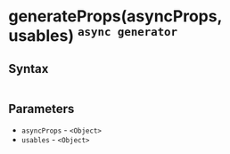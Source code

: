 # generateProps(asyncProps, usables) <sup>`async generator`</sup>

## Syntax

```js
```

## Parameters

* `asyncProps` - `<Object>`
* `usables` - `<Object>`
